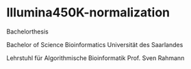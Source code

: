 # Illumina450K-normalization
Bachelorthesis 

Bachelor of Science Bioinformatics
Universität des Saarlandes

Lehrstuhl für Algorithmische Bioinformatik
Prof. Sven Rahmann

